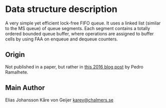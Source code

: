 # Data structure description

A very simple yet efficient lock-free FIFO queue. It uses a linked list (similar to the MS queue) of queue segments. Each segment contains a totally ordered bounded queue buffer, where operations are assigned to buffer cells by using FAA on enqueue and dequeue counters.

## Origin

Not published in a paper, but rather in [this 2016 blog post](http://concurrencyfreaks.blogspot.com/2016/11/faaarrayqueue-mpmc-lock-free-queue-part.html) by Pedro Ramalhete.

## Main Author

Elias Johansson
Kåre von Geijer <karev@chalmers.se>